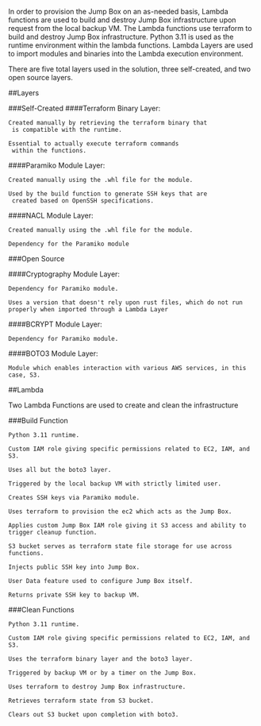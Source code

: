 In order to provision the Jump Box on an as-needed basis, Lambda functions are used to build and destroy Jump Box infrastructure upon request from the local backup VM. 
The Lambda functions use terraform to build and destroy Jump Box infrastructure.
Python 3.11 is used as the runtime environment within the lambda functions.
Lambda Layers are used to import modules and binaries into the Lambda execution environment.

There are five total layers used in the solution, three self-created, and two open source layers.

##Layers

###Self-Created
####Terraform Binary Layer:
	
	Created manually by retrieving the terraform binary that
	 is compatible with the runtime.
	
	Essential to actually execute terraform commands
	 within the functions.

####Paramiko Module Layer:

	Created manually using the .whl file for the module.

	Used by the build function to generate SSH keys that are
	 created based on OpenSSH specifications.

####NACL Module Layer:

	Created manually using the .whl file for the module.

	Dependency for the Paramiko module

###Open Source

####Cryptography Module Layer:

	Dependency for Paramiko module.

	Uses a version that doesn't rely upon rust files, which do not run properly when imported through a Lambda Layer

####BCRYPT Module Layer:

	Dependency for Paramiko module.

####BOTO3 Module Layer:

	Module which enables interaction with various AWS services, in this case, S3.

##Lambda

Two Lambda Functions are used to create and clean the infrastructure

###Build Function

	Python 3.11 runtime.

	Custom IAM role giving specific permissions related to EC2, IAM, and S3. 

	Uses all but the boto3 layer.

	Triggered by the local backup VM with strictly limited user.

	Creates SSH keys via Paramiko module.

	Uses terraform to provision the ec2 which acts as the Jump Box.

	Applies custom Jump Box IAM role giving it S3 access and ability to trigger cleanup function.

	S3 bucket serves as terraform state file storage for use across functions.

	Injects public SSH key into Jump Box.

	User Data feature used to configure Jump Box itself.

	Returns private SSH key to backup VM.

###Clean Functions
	
	Python 3.11 runtime.
	
	Custom IAM role giving specific permissions related to EC2, IAM, and S3.
	
	Uses the terraform binary layer and the boto3 layer.
	
	Triggered by backup VM or by a timer on the Jump Box.
	
	Uses terraform to destroy Jump Box infrastructure.
	
	Retrieves terraform state from S3 bucket.
	
	Clears out S3 bucket upon completion with boto3.
